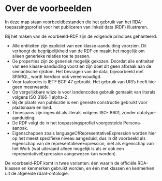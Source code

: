 # Over de voorbeelden

In deze map staan voorbeeldbestanden die het gebruik van het RDA-toepassingsprofiel voor het publiceren van linked data (RDF) illustreren.

Bij het maken van de voorbeeld-RDF zijn de volgende principes gehanteerd:

* Alle entiteiten zijn expliciet van een klasse-aanduiding voorzien. Dit verhoogt de begrijpelijkheid van de RDF en maakt het mogelijk om alleen generieke relaties toe te passen.
* De properties zijn zo generiek mogelijk gekozen. Doordat alle entiteiten van  een klasse-aanduiding voorzien zijn doet dit geen afbraak aan de semantische rijkdom. Het bevragen van de data, bijvoorbeeld met SPARQL, wordt hierdoor ook vereenvoudigd.
* Voor taalcodes is IETF BCP 47 gebruikt. Het gebruik van URI’s heeft hier geen meerwaarde.
* Op vergelijkbare wijze is voor landencodes gebruik gemaakt van literals volgens ISO 3166-1 alpha-2 .
* Bij de plaats van publicatie is een geneste constructie gebruikt voor plaatsnaam en land.
* Timespans zijn ingevuld als literals volgens ISO- 8601, zonder datatype-aanduiding.
* De RDF volgt de in het toepassingsprofiel voorgestelde Persona-aanpak.
* Eigenschappen zoals languageOfRepresentativeExpression worden hier op het meest specifieke niveau aangeduid, dus in dit voorbeeld als eigenschap van de representatieveExpression, niet als eigenschap van het Work (wat uiteraard alleen mogelijk is als er ook een representativeExpression aangewezen kan worden).

De voorbeeld-RDF komt in twee varianten: één waarin de officiële RDA-klassen en kenmerken gebruikt worden, en één met klassen en kenmerken uit de afgeleide rdanl-ontologie.
